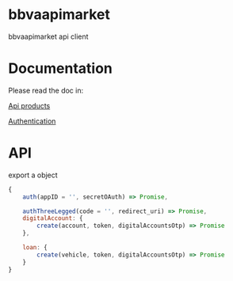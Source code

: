 # bbvaapimarket
bbvaapimarket api client

# Documentation

Please read the doc in:

[Api products](https://www.bbvaapimarket.com/products?country=bbva-mexico)

[Authentication](https://www.bbvaapimarket.com/how-it-works/api-calls)


# API
export a object
```js
{
    auth(appID = '', secretOAuth) => Promise,

    authThreeLegged(code = '', redirect_uri) => Promise,
    digitalAccount: {
        create(account, token, digitalAccountsOtp) => Promise
    },

    loan: {
        create(vehicle, token, digitalAccountsOtp) => Promise
    }
}

```


